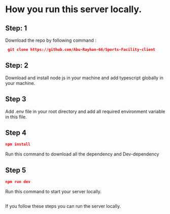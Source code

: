 # How you run this server locally.

## Step: 1 
Download the repo by following command :
```json
 git clone https://github.com/Abu-Rayhan-66/Sports-Facility-client
 ```

## Step: 2
Download and install node js in your machine and add typescript globally in your machine.

## Step 3
Add .env file in your root directory and add all required environment variable in this file.

## Step 4
```json
npm install
```
Run this command to download all the dependency and Dev-dependency

## Step 5
```json 
npm run dev
``` 
Run this command to start your server locally.

##
If you follow these steps you can run the server locally.  


